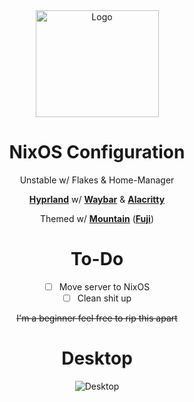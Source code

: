 <div align = center>

<img src="https://github.com/pagusupu/nixos/blob/main/things/images/nixos-logo.png" width="197" height="171" alt="Logo">

<br>

# NixOS Configuration 

Unstable w/ Flakes & Home-Manager

**[Hyprland]** w/ **[Waybar]** & **[Alacritty]**

Themed w/ **[Mountain]** (**[Fuji]**)
<br>

# To-Do

- [ ] Move server to NixOS
- [ ] Clean shit up

~~I'm a beginner feel free to rip this apart~~
<br>

# Desktop

<img src="https://github.com/pagusupu/nixos/blob/main/things/images/desktop.png" alt="Desktop">

<!----------------------------------------------------------------------------->

[Hyprland]: https://github.com/hyprwm/Hyprland
[Waybar]: https://github.com/Alexays/Waybar
[Alacritty]: https://github.com/alacritty/alacritty
[Mountain]: https://github.com/mountain-theme/Mountain
[Fuji]: https://github.com/mountain-theme/Mountain/blob/master/docs/fuji.org